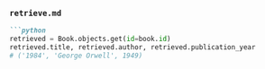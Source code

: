 
### `retrieve.md`
```markdown
```python
retrieved = Book.objects.get(id=book.id)
retrieved.title, retrieved.author, retrieved.publication_year
# ('1984', 'George Orwell', 1949)
